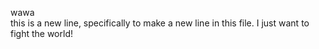 wawa  
this is a new line, specifically to make a new line in this file. I just want to fight the world!
